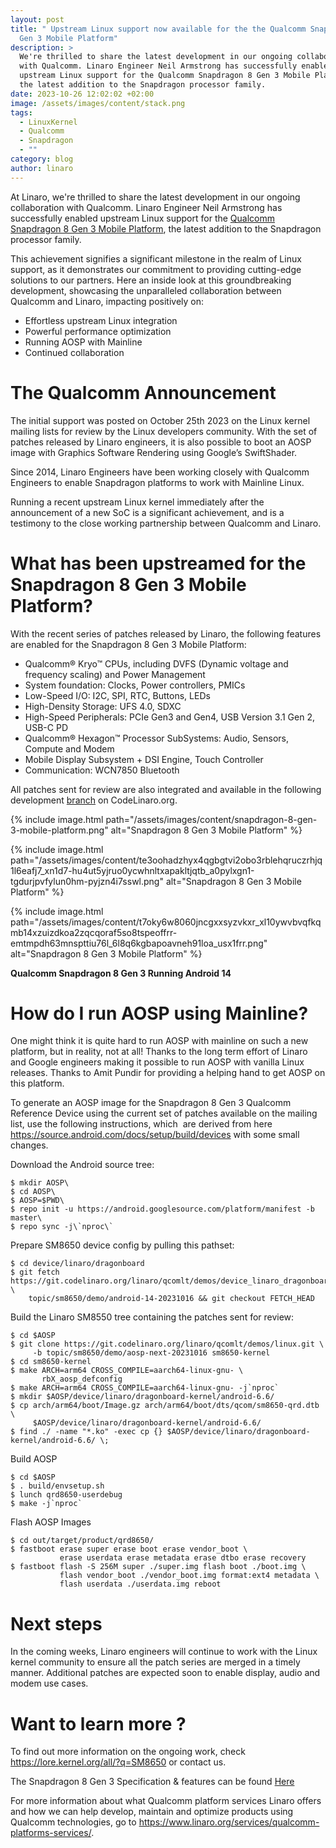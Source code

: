 ```yaml
---
layout: post
title: " Upstream Linux support now available for the the Qualcomm Snapdragon 8
  Gen 3 Mobile Platform"
description: >
  We're thrilled to share the latest development in our ongoing collaboration
  with Qualcomm. Linaro Engineer Neil Armstrong has successfully enabled
  upstream Linux support for the Qualcomm Snapdragon 8 Gen 3 Mobile Platform,
  the latest addition to the Snapdragon processor family.
date: 2023-10-26 12:02:02 +02:00
image: /assets/images/content/stack.png
tags:
  - LinuxKernel
  - Qualcomm
  - Snapdragon
  - ""
category: blog
author: linaro
---
```

At Linaro, we're thrilled to share the latest development in our ongoing collaboration with Qualcomm. Linaro Engineer Neil Armstrong has successfully enabled upstream Linux support for the [Qualcomm Snapdragon 8 Gen 3 Mobile Platform](https://www.qualcomm.com/products/mobile/snapdragon/smartphones/snapdragon-8-series-mobile-platforms/snapdragon-8-gen-3-mobile-platform), the latest addition to the Snapdragon processor family.

This achievement signifies a significant milestone in the realm of Linux support, as it demonstrates our commitment to providing cutting-edge solutions to our partners. Here an inside look at this groundbreaking development, showcasing the unparalleled collaboration between Qualcomm and Linaro, impacting positively on:

* Effortless upstream Linux integration
* Powerful performance optimization
* Running AOSP with Mainline
* Continued collaboration 

# The Qualcomm Announcement

The initial support was posted on October 25th 2023 on the Linux kernel mailing lists for review by the Linux developers community. With the set of patches released by Linaro engineers, it is also possible to boot an AOSP image with Graphics Software Rendering using Google’s SwiftShader.

Since 2014, Linaro Engineers have been working closely with Qualcomm Engineers to enable Snapdragon platforms to work with Mainline Linux.

Running a recent upstream Linux kernel immediately after the announcement of a new SoC is a significant achievement, and is a testimony to the close working partnership between Qualcomm and Linaro.

# What has been upstreamed for the Snapdragon 8 Gen 3 Mobile Platform?

With the recent series of patches released by Linaro, the following features are enabled for the Snapdragon 8 Gen 3 Mobile Platform:

* Qualcomm® Kryo™ CPUs, including DVFS (Dynamic voltage and frequency scaling) and Power Management
* System foundation: Clocks, Power controllers, PMICs
* Low-Speed I/O: I2C, SPI, RTC, Buttons, LEDs
* High-Density Storage: UFS 4.0, SDXC
* High-Speed Peripherals: PCIe Gen3 and Gen4, USB Version 3.1 Gen 2, USB-C PD
* Qualcomm® Hexagon™ Processor SubSystems: Audio, Sensors, Compute and Modem
* Mobile Display Subsystem + DSI Engine, Touch Controller
* Communication: WCN7850 Bluetooth

All patches sent for review are also integrated and available in the following development [branch](https://git.codelinaro.org/linaro/qcomlt/demos/linux/-/tree/topic/sm8650/demo/aosp-next-20231016) on CodeLinaro.org.

{% include image.html path="/assets/images/content/snapdragon-8-gen-3-mobile-platform.png" alt="Snapdragon 8 Gen 3 Mobile Platform" %}

{% include image.html path="/assets/images/content/te3oohadzhyx4qgbgtvi2obo3rblehqruczrhjq1l6eafj7_xn1d7-hu4ut5yjruo0ycwhnltxapakltjqtb_a0pylxgn1-tgdurjpvfylun0hm-pyjzn4i7sswl.png" alt="Snapdragon 8 Gen 3 Mobile Platform" %}

{% include image.html path="/assets/images/content/t7oky6w8060jncgxxsyzvkxr_xl10ywvbvqfkqmb14xzuizdkoa2zqcqoraf5so8tspeoffrr-emtmpdh63mnspttiu76l_6l8q6kgbapoavneh91loa_usx1frr.png" alt="Snapdragon 8 Gen 3 Mobile Platform" %}

**Qualcomm Snapdragon 8 Gen 3 Running Android 14**

# How do I run AOSP using Mainline?

One might think it is quite hard to run AOSP with mainline on such a new platform, but in reality, not at all! Thanks to the long term effort of Linaro and Google engineers making it possible to run AOSP with vanilla Linux releases. Thanks to Amit Pundir for providing a helping hand to get AOSP on this platform.

To generate an AOSP image for the Snapdragon 8 Gen 3 Qualcomm Reference Device using the current set of patches available on the mailing list, use the following instructions, which  are derived from here <https://source.android.com/docs/setup/build/devices> with some small changes.

Download the Android source tree:

```
$ mkdir AOSP\
$ cd AOSP\
$ AOSP=$PWD\
$ repo init -u https://android.googlesource.com/platform/manifest -b master\
$ repo sync -j\`nproc\`
```

Prepare SM8650 device config by pulling this pathset:

```
$ cd device/linaro/dragonboard
$ git fetch https://git.codelinaro.org/linaro/qcomlt/demos/device_linaro_dragonboard.git \
	topic/sm8650/demo/android-14-20231016 && git checkout FETCH_HEAD
```

Build the Linaro SM8550 tree containing the patches sent for review:

```
$ cd $AOSP
$ git clone https://git.codelinaro.org/linaro/qcomlt/demos/linux.git \
	 -b topic/sm8650/demo/aosp-next-20231016 sm8650-kernel
$ cd sm8650-kernel
$ make ARCH=arm64 CROSS_COMPILE=aarch64-linux-gnu- \
       rbX_aosp_defconfig
$ make ARCH=arm64 CROSS_COMPILE=aarch64-linux-gnu- -j`nproc`
$ mkdir $AOSP/device/linaro/dragonboard-kernel/android-6.6/
$ cp arch/arm64/boot/Image.gz arch/arm64/boot/dts/qcom/sm8650-qrd.dtb \
	 $AOSP/device/linaro/dragonboard-kernel/android-6.6/
$ find ./ -name "*.ko" -exec cp {} $AOSP/device/linaro/dragonboard-kernel/android-6.6/ \;

```

Build AOSP

```
$ cd $AOSP
$ . build/envsetup.sh
$ lunch qrd8650-userdebug
$ make -j`nproc`
```

Flash AOSP Images

```
$ cd out/target/product/qrd8650/
$ fastboot erase super erase boot erase vendor_boot \
           erase userdata erase metadata erase dtbo erase recovery
$ fastboot flash -S 256M super ./super.img flash boot ./boot.img \ 
           flash vendor_boot ./vendor_boot.img format:ext4 metadata \
           flash userdata ./userdata.img reboot
```

# Next steps

In the coming weeks, Linaro engineers will continue to work with the Linux kernel community to ensure all the patch series are merged in a timely manner. Additional patches are expected soon to enable display, audio and modem use cases.

# Want to learn more ?

To find out more information on the ongoing work, check  <https://lore.kernel.org/all/?q=SM8650> or contact us.

The Snapdragon 8 Gen 3 Specification & features can be found [Here](https://www.qualcomm.com/content/dam/qcomm-martech/dm-assets/images/company/news-media/media-center/press-kits/snapdragon-summit-2023/documents/Snapdragon8Gen3_%20ProductBrief.pdf) 

For more information about what Qualcomm platform services Linaro offers and how we can help develop, maintain and optimize products using Qualcomm technologies, go to <https://www.linaro.org/services/qualcomm-platforms-services/>.